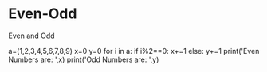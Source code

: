 # Even-Odd
Even and Odd

a=(1,2,3,4,5,6,7,8,9)
x=0
y=0
for i in a:
    if i%2==0:
        x+=1
    else:
        y+=1
print('Even Numbers are: ',x)
print('Odd Numbers are: ',y)
